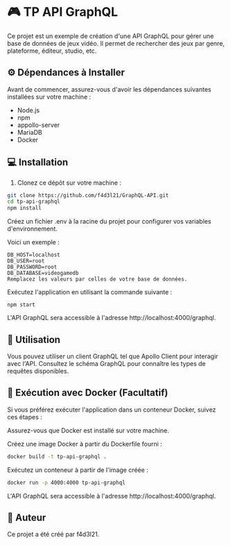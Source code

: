 # :video_game: TP API GraphQL

Ce projet est un exemple de création d'une API GraphQL pour gérer une base de données de jeux vidéo. Il permet de rechercher des jeux par genre, plateforme, éditeur, studio, etc.

## :gear: Dépendances à Installer

Avant de commencer, assurez-vous d'avoir les dépendances suivantes installées sur votre machine :

- Node.js
- npm
- appollo-server
- MariaDB 
- Docker 

## :computer: Installation

1. Clonez ce dépôt sur votre machine :

```bash
git clone https://github.com/f4d3l21/GraphQL-API.git
cd tp-api-graphql
npm install
```

Créez un fichier .env à la racine du projet pour configurer vos variables d'environnement. 

Voici un exemple :
```
DB_HOST=localhost
DB_USER=root
DB_PASSWORD=root
DB_DATABASE=videogamedb
Remplacez les valeurs par celles de votre base de données.
```

Exécutez l'application en utilisant la commande suivante :
```
npm start
```

L'API GraphQL sera accessible à l'adresse http://localhost:4000/graphql.

## :rocket: Utilisation
Vous pouvez utiliser un client GraphQL tel que Apollo Client pour interagir avec l'API. Consultez le schéma GraphQL pour connaître les types de requêtes disponibles.

## :whale: Exécution avec Docker (Facultatif)
Si vous préférez exécuter l'application dans un conteneur Docker, suivez ces étapes :

Assurez-vous que Docker est installé sur votre machine.

Créez une image Docker à partir du Dockerfile fourni :

```bash
docker build -t tp-api-graphql .
```
Exécutez un conteneur à partir de l'image créée :

```bash
docker run -p 4000:4000 tp-api-graphql
```

L'API GraphQL sera accessible à l'adresse http://localhost:4000/graphql.

## :bust_in_silhouette: Auteur
Ce projet a été créé par f4d3l21.
